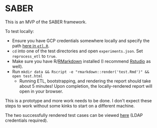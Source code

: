 # SABER

This is an MVP of the SABER framework.

To test locally:

* Ensure you have GCP credentials somewhere locally and specify the path [here in `etl.R`](https://github.com/benmiroglio/saber/blob/master/test_1/etl.R#L14).
* `cd` into one of the test directories and open `experiments.json`. Set `reprocess_etl` to `true`.
* Make sure you have R/[RMarkdown](https://bookdown.org/yihui/rmarkdown/installation.html) installed (I recommend [Rstudio](https://www.rstudio.com/products/rstudio/download/) as well).
* Run `mkdir data && Rscript -e "rmarkdown::render('test.Rmd')" && open test.html` 
  + Running ETL, bootstrapping, and rendering the report should take about 5 minutes! Upon completion, the locally-rendered report will open in your browser.

This is a prototype and more work needs to be done. I don't expect these steps to work without some kinks to start on a different machine.


The two successfully rendered test cases can be viewed [here](https://metrics.mozilla.com/~bmiroglio/saber_test/) (LDAP credentials required).
